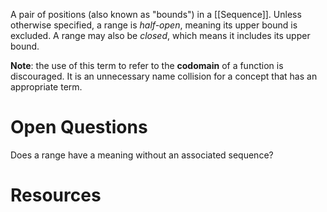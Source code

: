 A pair of positions (also known as "bounds") in a [[Sequence]]. Unless otherwise specified, a range is _half-open_, meaning its upper bound is excluded. A range may also be _closed_, which means it includes its upper bound. 

**Note**: the use of this term to refer to the **codomain** of a function is discouraged. It is an unnecessary name collision for a concept that has an appropriate term.

# Open Questions
Does a range have a meaning without an associated sequence?

# Resources




